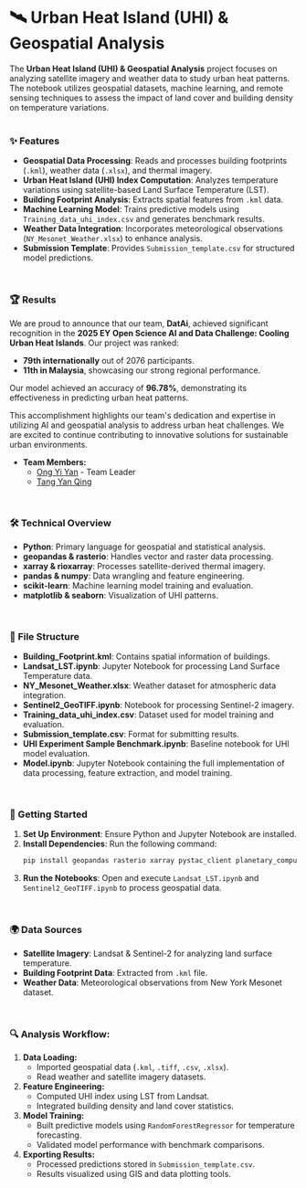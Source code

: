 # 🛰️ Urban Heat Island (UHI) & Geospatial Analysis
The **Urban Heat Island (UHI) & Geospatial Analysis** project focuses on analyzing satellite imagery and weather data to study urban heat patterns. The notebook utilizes geospatial datasets, machine learning, and remote sensing techniques to assess the impact of land cover and building density on temperature variations.
<br><br>

### ✨ Features
- **Geospatial Data Processing**: Reads and processes building footprints (`.kml`), weather data (`.xlsx`), and thermal imagery.
- **Urban Heat Island (UHI) Index Computation**: Analyzes temperature variations using satellite-based Land Surface Temperature (LST).
- **Building Footprint Analysis**: Extracts spatial features from `.kml` data.
- **Machine Learning Model**: Trains predictive models using `Training_data_uhi_index.csv` and generates benchmark results.
- **Weather Data Integration**: Incorporates meteorological observations (`NY_Mesonet_Weather.xlsx`) to enhance analysis.
- **Submission Template**: Provides `Submission_template.csv` for structured model predictions.
<br>

### 🏆 Results
We are proud to announce that our team, **DatAi**, achieved significant recognition in the **2025 EY Open Science AI and Data Challenge: Cooling Urban Heat Islands**. Our project was ranked:
- **79th internationally** out of 2076 participants.
- **11th in Malaysia**, showcasing our strong regional performance.

Our model achieved an accuracy of **96.78%**, demonstrating its effectiveness in predicting urban heat patterns.

This accomplishment highlights our team's dedication and expertise in utilizing AI and geospatial analysis to address urban heat challenges. We are excited to continue contributing to innovative solutions for sustainable urban environments.
- **Team Members:**
   - [Ong Yi Yan](https://github.com/ONGYIYAN) - Team Leader
   - [Tang Yan Qing](https://github.com/yan-qing09)
<br>

### 🛠️ Technical Overview
- **Python**: Primary language for geospatial and statistical analysis.
- **geopandas & rasterio**: Handles vector and raster data processing.
- **xarray & rioxarray**: Processes satellite-derived thermal imagery.
- **pandas & numpy**: Data wrangling and feature engineering.
- **scikit-learn**: Machine learning model training and evaluation.
- **matplotlib & seaborn**: Visualization of UHI patterns.
<br>

### 📁 File Structure
- **Building_Footprint.kml**: Contains spatial information of buildings.
- **Landsat_LST.ipynb**: Jupyter Notebook for processing Land Surface Temperature data.
- **NY_Mesonet_Weather.xlsx**: Weather dataset for atmospheric data integration.
- **Sentinel2_GeoTIFF.ipynb**: Notebook for processing Sentinel-2 imagery.
- **Training_data_uhi_index.csv**: Dataset used for model training and evaluation.
- **Submission_template.csv**: Format for submitting results.
- **UHI Experiment Sample Benchmark.ipynb**: Baseline notebook for UHI model evaluation.
- **Model.ipynb**: Jupyter Notebook containing the full implementation of data processing, feature extraction, and model training.
<br>

### 🚀 Getting Started
1. **Set Up Environment**: Ensure Python and Jupyter Notebook are installed.
2. **Install Dependencies**: Run the following command:
   ```sh
   pip install geopandas rasterio xarray pystac_client planetary_computer rioxarray scikit-learn pandas numpy matplotlib seaborn fiona rtree odc-stac
   ```
3. **Run the Notebooks**: Open and execute `Landsat_LST.ipynb` and `Sentinel2_GeoTIFF.ipynb` to process geospatial data.
<br>

### 🌍 Data Sources
- **Satellite Imagery**: Landsat & Sentinel-2 for analyzing land surface temperature.
- **Building Footprint Data**: Extracted from `.kml` file.
- **Weather Data**: Meteorological observations from New York Mesonet dataset.
<br>

### 🔍 Analysis Workflow:
1. **Data Loading:**
   - Imported geospatial data (`.kml`, `.tiff`, `.csv`, `.xlsx`).
   - Read weather and satellite imagery datasets.
2. **Feature Engineering:**
   - Computed UHI index using LST from Landsat.
   - Integrated building density and land cover statistics.
3. **Model Training:**
   - Built predictive models using `RandomForestRegressor` for temperature forecasting.
   - Validated model performance with benchmark comparisons.
4. **Exporting Results:**
   - Processed predictions stored in `Submission_template.csv`.
   - Results visualized using GIS and data plotting tools.
<br>
